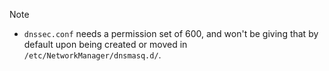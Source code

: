 > [!NOTE]
> - `dnssec.conf` needs a permission set of 600, and won't be giving that by default upon being created or moved in `/etc/NetworkManager/dnsmasq.d/`.
